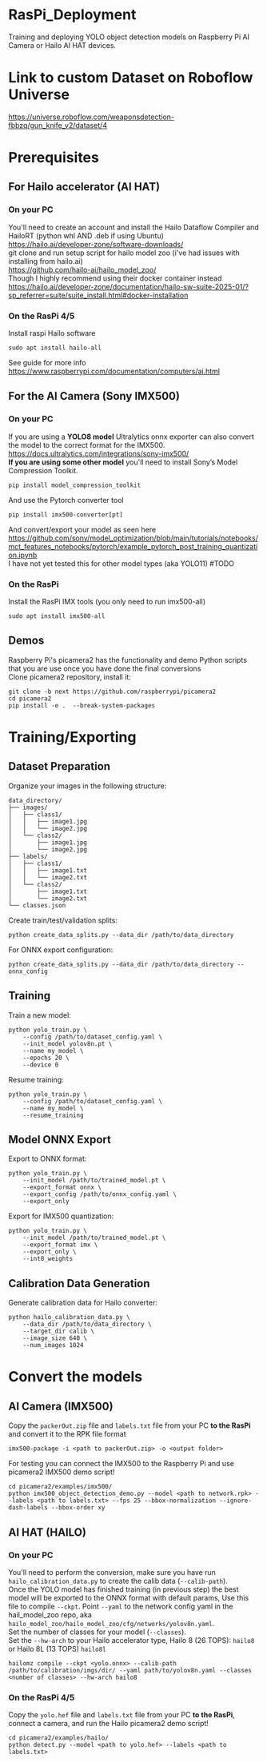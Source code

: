# RasPi_Deployment

Training and deploying YOLO object detection models on Raspberry Pi AI Camera or Hailo AI HAT devices.

# Link to custom Dataset on Roboflow Universe
https://universe.roboflow.com/weaponsdetection-fbbzq/gun_knife_v2/dataset/4

# Prerequisites
## For Hailo accelerator (AI HAT)
### On your PC
You'll need to create an account and install the Hailo Dataflow Compiler and HailoRT (python whl AND .deb if using Ubuntu) <br>
https://hailo.ai/developer-zone/software-downloads/ <br>
git clone and run setup script for hailo model zoo (i've had issues with installing from hailo.ai) <br>
https://github.com/hailo-ai/hailo_model_zoo/<br>
Though I highly recommend using their docker container instead <br>
https://hailo.ai/developer-zone/documentation/hailo-sw-suite-2025-01/?sp_referrer=suite/suite_install.html#docker-installation
### On the RasPi 4/5
Install raspi Hailo software
```
sudo apt install hailo-all
```

See guide for more info <br>
https://www.raspberrypi.com/documentation/computers/ai.html
<br>
## For the AI Camera (Sony IMX500)
### On your PC
If you are using a <b>YOLO8 model</b> Ultralytics onnx exporter can also convert the model to the correct format for the IMX500. <br>
https://docs.ultralytics.com/integrations/sony-imx500/ <br>
<b>If you are using some other model</b> you'll need to install Sony’s Model Compression Toolkit.
```
pip install model_compression_toolkit
```
And use the Pytorch converter tool
```
pip install imx500-converter[pt]
```

And convert/export your model as seen here <br>
https://github.com/sony/model_optimization/blob/main/tutorials/notebooks/mct_features_notebooks/pytorch/example_pytorch_post_training_quantization.ipynb <br>
I have not yet tested this for other model types (aka YOLO11) #TODO
### On the RasPi
Install the RasPi IMX tools (you only need to run imx500-all)
```
sudo apt install imx500-all
```

## Demos
Raspberry Pi's picamera2 has the functionality and demo Python scripts that you are use once you have done the final conversions <br>
Clone picamera2 repository, install it:<br>

```
git clone -b next https://github.com/raspberrypi/picamera2
cd picamera2
pip install -e .  --break-system-packages
```

# Training/Exporting 
## Dataset Preparation

Organize your images in the following structure:
```
data_directory/
├── images/
│   ├── class1/
│   │   ├── image1.jpg
│   │   └── image2.jpg
│   └── class2/
│       ├── image1.jpg
│       └── image2.jpg
├── labels/
│   ├── class1/
│   │   ├── image1.txt
│   │   └── image2.txt
│   └── class2/
│       ├── image1.txt
│       └── image2.txt
└── classes.json
```


Create train/test/validation splits:
```
python create_data_splits.py --data_dir /path/to/data_directory
```

For ONNX export configuration:
```
python create_data_splits.py --data_dir /path/to/data_directory --onnx_config
```

## Training

Train a new model:
```
python yolo_train.py \
    --config /path/to/dataset_config.yaml \
    --init_model yolov8n.pt \
    --name my_model \
    --epochs 20 \
    --device 0
```

Resume training:
```
python yolo_train.py \
    --config /path/to/dataset_config.yaml \
    --name my_model \
    --resume_training
```

## Model ONNX Export

Export to ONNX format:
```
python yolo_train.py \
    --init_model /path/to/trained_model.pt \
    --export_format onnx \
    --export_config /path/to/onnx_config.yaml \
    --export_only
```

Export for IMX500 quantization:
```
python yolo_train.py \
    --init_model /path/to/trained_model.pt \
    --export_format imx \
    --export_only \
    --int8_weights
```

## Calibration Data Generation

Generate calibration data for Hailo converter:
```
python hailo_calibration_data.py \
    --data_dir /path/to/data_directory \
    --target_dir calib \
    --image_size 640 \
    --num_images 1024
```

# Convert the models
## AI Camera (IMX500)
Copy the `packerOut.zip` file and `labels.txt` file from your PC <b>to the RasPi</b> and convert it to the RPK file format <br>
```
imx500-package -i <path to packerOut.zip> -o <output folder>
```
For testing you can connect the IMX500 to the Raspberry Pi and use picamera2 IMX500 demo script!

```
cd picamera2/examples/imx500/
python imx500_object_detection_demo.py --model <path to network.rpk> --labels <path to labels.txt> --fps 25 --bbox-normalization --ignore-dash-labels --bbox-order xy
```
 
## AI HAT (HAILO)
### On your PC
You'll need to perform the conversion, make sure you have run `hailo_calibration_data.py` to create the calib data (`--calib-path`). <br>
Once the YOLO model has finished training (in previous step) the best model will be exported to the ONNX format with default params, 
Use this file to compile `--ckpt`. 
Point `--yaml` to the network config yaml in the hail_model_zoo repo, aka `hailo_model_zoo/hailo_model_zoo/cfg/networks/yolov8n.yaml`.  <br>
Set the number of classes for your model (`--classes`). <br>
Set the `--hw-arch` to your Hailo accelerator type, Hailo 8 (26 TOPS): `hailo8` or Hailo 8L (13 TOPS) `hailo8l`
```
hailomz compile --ckpt <yolo.onnx> --calib-path /path/to/calibration/imgs/dir/ --yaml path/to/yolov8n.yaml --classes <number of classes> --hw-arch hailo8
```

### On the RasPi 4/5
Copy the `yolo.hef` file and `labels.txt` file from your PC <b>to the RasPi</b>, connect a camera, and run the Hailo picamera2 demo script!
```
cd picamera2/examples/hailo/
python detect.py --model <path to yolo.hef> --labels <path to labels.txt>
```
